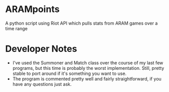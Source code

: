 # ARAMpoints
A python script using Riot API which pulls stats from ARAM games over a time range

# Developer Notes
- I've used the Summoner and Match class over the course of my last few programs, but this time is probably the worst implementation. Still, pretty stable to port around if it's something you want to use.
- The program is commented pretty well and fairly straightforward, if you have any questions just ask.
